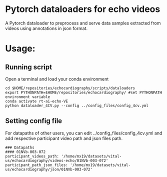 # Pytorch dataloaders for echo videos

A Pytorch dataloader to preprocess and serve data samples extracted from videos using annotations in json format.

# Usage:
## Running script
Open a terminal and load your conda environment 
```
cd $HOME/repositories/echocardiography/scripts/dataloaders
export PYTHONPATH=$HOME/repositories/echocardiography/ #set PYTHONPATH environment variable
conda activate rt-ai-echo-VE 
python dataloader_4CV.py --config ../config_files/config_4cv.yml
```

## Setting config file 
For datapaths of other users, you can edit ../config_files/config_4cv.yml and add respective participant video path and json files path. 
``` 
### Datapaths
#### 01NVb-003-072
participant_videos_path: '/home/mx19/datasets/vital-us/echocardiography/videos-echo/01NVb-003-072'
participant_path_json_files: '/home/mx19/datasets/vital-us/echocardiography/json/01NVb-003-072'
```